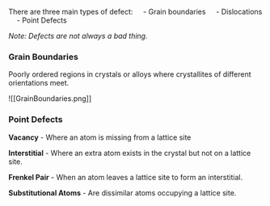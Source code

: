 There are three main types of defect:
$\quad$- Grain boundaries
$\quad$- Dislocations
$\quad$- Point Defects

*Note: Defects are not always a bad thing.*

### Grain Boundaries
Poorly ordered regions in crystals or alloys where crystallites of different orientations meet.

![[GrainBoundaries.png]]
### Point Defects

**Vacancy** - Where an atom is missing from a lattice site

**Interstitial** - Where an extra atom exists in the crystal but not on a lattice site.

**Frenkel Pair** - When an atom leaves a lattice site to form an interstitial.

**Substitutional Atoms** - Are dissimilar atoms occupying a lattice site.